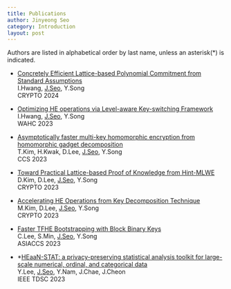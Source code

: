 ```yaml
---
title: Publications
author: Jinyeong Seo
category: Introduction
layout: post
---
```


Authors are listed in alphabetical order by last name, unless an asterisk(\*) is indicated.

- [Concretely Efficient Lattice-based Polynomial Commitment from Standard Assumptions] <br/>
  I.Hwang, <ins>J.Seo</ins>, Y.Song <br/>
  CRYPTO 2024 

- [Optimizing HE operations via Level-aware Key-switching Framework] <br/>
  I.Hwang, <ins>J.Seo</ins>, Y.Song <br/>
  WAHC 2023 

- [Asymptotically faster multi-key homomorphic encryption from homomorphic gadget decomposition] <br/>
  T.Kim, H.Kwak, D.Lee, <ins>J.Seo</ins>, Y.Song <br/>
  CCS 2023

- [Toward Practical Lattice-based Proof of Knowledge from Hint-MLWE] <br/>
  D.Kim, D.Lee, <ins>J.Seo</ins>, Y.Song <br/>
  CRYPTO 2023

- [Accelerating HE Operations from Key Decomposition Technique] <br/>
  M.Kim, D.Lee, <ins>J.Seo</ins>, Y.Song <br/>
  CRYPTO 2023

- [Faster TFHE Bootstrapping with Block Binary Keys] <br/>
  C.Lee, S.Min, <ins>J.Seo</ins>, Y.Song <br/>
  ASIACCS 2023

- \*[HEaaN-STAT: a privacy-preserving statistical analysis toolkit for large-scale numerical, ordinal, and categorical data] <br/>
  Y.Lee, <ins>J.Seo</ins>, Y.Nam, J.Chae, J.Cheon <br/>
  IEEE TDSC 2023

[Concretely Efficient Lattice-based Polynomial Commitment from Standard Assumptions]: https://eprint.iacr.org/2024/306
[Optimizing HE operations via Level-aware Key-switching Framework]: https://eprint.iacr.org/2023/1328
[Asymptotically faster multi-key homomorphic encryption from homomorphic gadget decomposition]: https://eprint.iacr.org/2022/347
[Toward Practical Lattice-based Proof of Knowledge from Hint-MLWE]: https://eprint.iacr.org/2023/623
[Accelerating HE Operations from Key Decomposition Technique]: https://eprint.iacr.org/2023/413
[Faster TFHE Bootstrapping with Block Binary Keys]: https://eprint.iacr.org/2023/958
[HEaaN-STAT: a privacy-preserving statistical analysis toolkit for large-scale numerical, ordinal, and categorical data]: https://ieeexplore.ieee.org/abstract/document/10123977

